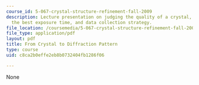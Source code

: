 ```yaml
---
course_id: 5-067-crystal-structure-refinement-fall-2009
description: Lecture presentation on judging the quality of a crystal, determining
  the best exposure time, and data collection strategy.
file_location: /coursemedia/5-067-crystal-structure-refinement-fall-2009/c8ca2b0effe2eb8b0732404fb1286f06_MIT5_067F09_lec1_data.pdf
file_type: application/pdf
layout: pdf
title: From Crystal to Diffraction Pattern
type: course
uid: c8ca2b0effe2eb8b0732404fb1286f06

---
```

None